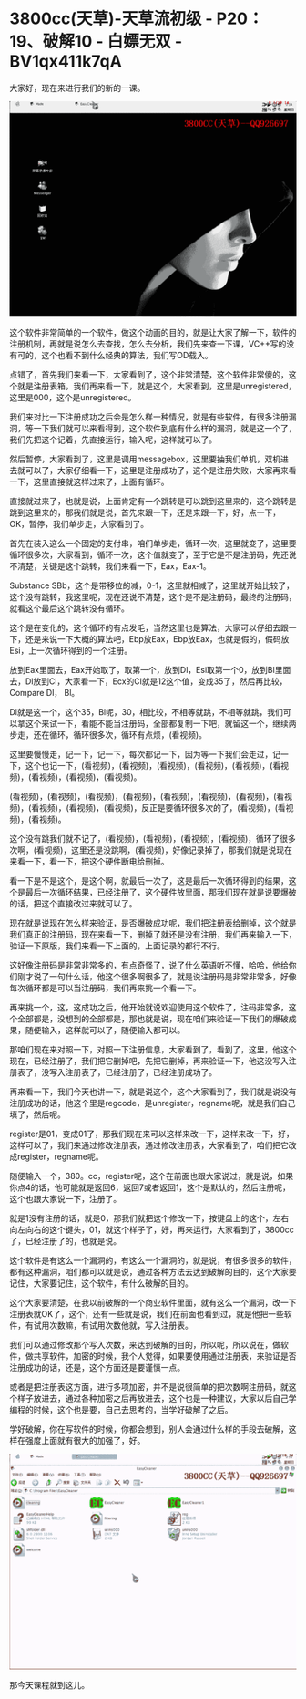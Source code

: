 # 3800cc(天草)-天草流初级 - P20：19、破解10 - 白嫖无双 - BV1qx411k7qA

大家好，现在来进行我们的新的一课。

![](img/6ff9d98185ff7e85fd5ede51d50524f7_1.png)

这个软件非常简单的一个软件，做这个动画的目的，就是让大家了解一下，软件的注册机制，再就是说怎么去查找，怎么去分析，我们先来查一下课，VC++写的没有可的，这个也看不到什么经典的算法，我们写OD载入。

点错了，首先我们来看一下，大家看到了，这个非常清楚，这个软件非常傻的，这个就是注册表箱，我们再来看一下，就是这个，大家看到，这里是unregistered，这里是000，这个是unregistered。

我们来对比一下注册成功之后会是怎么样一种情况，就是有些软件，有很多注册漏洞，等一下我们就可以来看得到，这个软件到底有什么样的漏洞，就是这一个了，我们先把这个记着，先直接运行，输入呢，这样就可以了。

然后暂停，大家看到了，这里是调用messagebox，这里要抽我们单机，双机进去就可以了，大家仔细看一下，这里是注册成功了，这个是注册失败，大家再来看一下，这里直接就这样过来了，上面有循环。

直接就过来了，也就是说，上面肯定有一个跳转是可以跳到这里来的，这个跳转是跳到这里来的，那我们就是说，首先来跟一下，还是来跟一下，好，点一下，OK，暂停，我们单步走，大家看到了。

首先在装入这么一个固定的支付串，咱们单步走，循环一次，这里就变了，这里要循环很多次，大家看到，循环一次，这个值就变了，至于它是不是注册码，先还说不清楚，关键是这个跳转，我们来看一下，Eax，Eax-1。

Substance SBb，这个是带移位的减，0-1，这里就相减了，这里就开始比较了，这个没有跳转，我这里呢，现在还说不清楚，这个是不是注册码，最终的注册码，就看这个最后这个跳转没有循环。

这个是在变化的，这个循环的有点发毛，当然这里也是算法，大家可以仔细去跟一下，还是来说一下大概的算法吧，Ebp放Eax，Ebp放Eax，也就是假的，假码放Esi，上一次循环得到的一个注册。

放到Eax里面去，Eax开始取了，取第一个，放到Dl，Esi取第一个0，放到Bl里面去，Dl放到Cl，大家看一下，Ecx的Cl就是12这个值，变成35了，然后再比较，Compare Dl， Bl。

Dl就是这一个，这个35，Bl呢，30，相比较，不相等就跳，不相等就跳，我们可以拿这个来试一下，看能不能当注册码，全部都复制一下吧，就留这一个，继续两步走，还在循环，循环很多次，循环有点烦，(看视频)。

这里要慢慢走，记一下，记一下，每次都记一下，因为等一下我们会走过，记一下，这个也记一下，(看视频)，(看视频)，(看视频)，(看视频)，(看视频)，(看视频)，(看视频)，(看视频)，(看视频)。

(看视频)，(看视频)，(看视频)，(看视频)，(看视频)，(看视频)，(看视频)，(看视频)，(看视频)，(看视频)，(看视频)，反正是要循环很多次的了，(看视频)，(看视频)，(看视频)。

这个没有跳我们就不记了，(看视频)，(看视频)，(看视频)，(看视频)，循环了很多次啊，(看视频)，这里还是没跳啊，(看视频)，好像记录掉了，那我们就是说现在来看一下，看一下，把这个硬件断电给删掉。

看一下是不是这个，是这个啊，就最后一次了，这是最后一次循环得到的结果，这个是最后一次循环结果，已经注册了，这个硬件放里面，那我们现在就是说要爆破的话，把这个直接改过来就可以了。

现在就是说现在怎么样来验证，是否爆破成功呢，我们把注册表给删掉，这个就是我们真正的注册码，现在来看一下，删掉了就还是没有注册，我们再来输入一下，验证一下原版，我们来看一下上面的，上面记录的都行不行。

这好像注册码是非常非常多的，有点奇怪了，说了什么英语听不懂，哈哈，他给你们刚才说了一句什么话，他这个很多啊很多了，就是说注册码是非常非常多，好像每次循环都是可以当注册码，我们再来挑一个看一下。

再来挑一个，这，这成功之后，他开始就说欢迎使用这个软件了，注码非常多，这个全部都是，没想到的全部都是，那也就是说，现在咱们来验证一下我们的爆破成果，随便输入，这样就可以了，随便输入都可以。

那咱们现在来对照一下，对照一下注册信息，大家看到了，看到了，这里，他这个现在，已经注册了，我们把它删掉吧，先把它删掉，再来验证一下，他这没写入注册表了，没写入注册表了，已经注册了，已经注册成功了。

再来看一下，我们今天也讲一下，就是说这个，这个大家看到了，我们就是说没有注册成功的话，他这个里是regcode，是unregister，regname呢，就是我们自己填了，然后呢。

register是01，变成01了，那我们现在来可以这样来改一下，这样来改一下，好，这样可以了，我们来通过修改注册表，通过修改注册表，大家看到了，咱们把它改成register，regname呢。

随便输入一个，380。cc，register呢，这个在前面也跟大家说过，就是说，如果你点4的话，他可能就是返回6，返回7或者返回1，这个是默认的，然后注册呢，这个也跟大家说一下，注册了。

就是1没有注册的话，就是0，那我们就把这个修改一下，按键盘上的这个，左右向左向右的这个键头，01，就这个样子了，好，再来运行，大家看到了，3800cc了，已经注册了的，也就是说。

这个软件是有这么一个漏洞的，有这么一个漏洞的，就是说，有很多很多的软件，都有这种漏洞，咱们都可以就是说，通过各种方法去达到破解的目的，这个大家要记住，大家要记住，这个软件，有什么破解的目的。

这个大家要清楚，在我以前破解的一个商业软件里面，就有这么一个漏洞，改一下注册表就OK了，这个，还有一些就是说，我们在前面也看到过，就是他把一些软件，有试用次数嘛，有试用次数他就，写入注册表。

我们可以通过修改那个写入次数，来达到破解的目的，所以呢，所以说在，做软件，做共享软件，加密的时候，我个人觉得，如果要使用通过注册表，来验证是否注册成功的话，还是，这个方面还是要谨慎一点。

或者是把注册表这方面，进行多项加密，并不是说很简单的把次数啊注册码，就这个样子放进去，通过各种加密之后再放进去，这个也是一种建议，大家以后自己学编程的时候，这个也是要，自己去思考的，当学好破解了之后。

学好破解，你在写软件的时候，你都会想到，别人会通过什么样的手段去破解，这样在强度上面就有很大的加强了，好。



![](img/6ff9d98185ff7e85fd5ede51d50524f7_3.png)

那今天课程就到这儿。